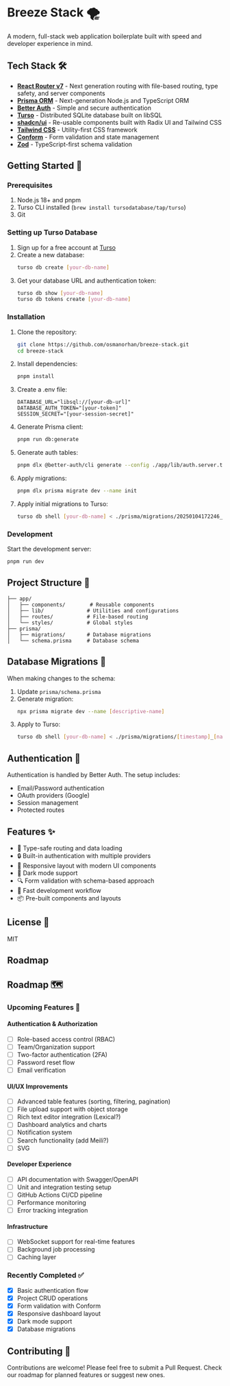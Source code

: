 # Breeze Stack 🌪️

A modern, full-stack web application boilerplate built with speed and developer experience in mind.

## Tech Stack 🛠️

- **[React Router v7](https://reactrouter.com/en/main)** - Next generation routing with file-based routing, type safety, and server components
- **[Prisma ORM](https://www.prisma.io/)** - Next-generation Node.js and TypeScript ORM
- **[Better Auth](https://better-auth.netby.dev/)** - Simple and secure authentication
- **[Turso](https://turso.tech/)** - Distributed SQLite database built on libSQL
- **[shadcn/ui](https://ui.shadcn.com/)** - Re-usable components built with Radix UI and Tailwind CSS
- **[Tailwind CSS](https://tailwindcss.com/)** - Utility-first CSS framework
- **[Conform](https://conform.guide/)** - Form validation and state management
- **[Zod](https://zod.dev/)** - TypeScript-first schema validation

## Getting Started 🚀

### Prerequisites

1. Node.js 18+ and pnpm
2. Turso CLI installed (`brew install tursodatabase/tap/turso`)
3. Git

### Setting up Turso Database

1. Sign up for a free account at [Turso](https://turso.tech)
2. Create a new database:
   ```bash
   turso db create [your-db-name]
   ```
3. Get your database URL and authentication token:
   ```bash
   turso db show [your-db-name]
   turso db tokens create [your-db-name]
   ```

### Installation

1. Clone the repository:
   ```bash
   git clone https://github.com/osmanorhan/breeze-stack.git
   cd breeze-stack
   ```

2. Install dependencies:
   ```bash
   pnpm install
   ```

3. Create a .env file:
   ```
   DATABASE_URL="libsql://[your-db-url]"
   DATABASE_AUTH_TOKEN="[your-token]"
   SESSION_SECRET="[your-session-secret]"
   ```
4. Generate Prisma client:
   ```bash
   pnpm run db:generate
   ```

5. Generate auth tables:
   ```bash
   pnpm dlx @better-auth/cli generate --config ./app/lib/auth.server.ts
   ```

6. Apply migrations:
   ```bash
   pnpm dlx prisma migrate dev --name init
   ```

7. Apply initial migrations to Turso:
   ```bash
   turso db shell [your-db-name] < ./prisma/migrations/20250104172246_init/migration.sql
   ```

### Development

Start the development server:
```bash
pnpm run dev
```

## Project Structure 📁

```
├── app/
│   ├── components/        # Reusable components
│   ├── lib/              # Utilities and configurations
│   ├── routes/           # File-based routing
│   └── styles/           # Global styles
├── prisma/
│   ├── migrations/       # Database migrations
│   └── schema.prisma     # Database schema
```

## Database Migrations 🔄

When making changes to the schema:

1. Update `prisma/schema.prisma`
2. Generate migration:
   ```bash
   npx prisma migrate dev --name [descriptive-name]
   ```
3. Apply to Turso:
   ```bash
   turso db shell [your-db-name] < ./prisma/migrations/[timestamp]_[name]/migration.sql
   ```

## Authentication 🔐

Authentication is handled by Better Auth. The setup includes:
- Email/Password authentication
- OAuth providers (Google)
- Session management
- Protected routes

## Features ✨

- 🎯 Type-safe routing and data loading
- 🔒 Built-in authentication with multiple providers
- 📱 Responsive layout with modern UI components
- 🎨 Dark mode support
- 🔍 Form validation with schema-based approach
- 🚀 Fast development workflow
- 📦 Pre-built components and layouts

## License 📝

MIT
## Roadmap
## Roadmap 🗺️

### Upcoming Features 🚀

#### Authentication & Authorization
- [ ] Role-based access control (RBAC)
- [ ] Team/Organization support
- [ ] Two-factor authentication (2FA)
- [ ] Password reset flow
- [ ] Email verification

#### UI/UX Improvements
- [ ] Advanced table features (sorting, filtering, pagination)
- [ ] File upload support with object storage
- [ ] Rich text editor integration (Lexical?)
- [ ] Dashboard analytics and charts
- [ ] Notification system
- [ ] Search functionality (add Meili?)
- [ ] SVG 

#### Developer Experience
- [ ] API documentation with Swagger/OpenAPI
- [ ] Unit and integration testing setup
- [ ] GitHub Actions CI/CD pipeline
- [ ] Performance monitoring
- [ ] Error tracking integration

#### Infrastructure
- [ ] WebSocket support for real-time features
- [ ] Background job processing
- [ ] Caching layer

### Recently Completed ✅

- [x] Basic authentication flow
- [x] Project CRUD operations
- [x] Form validation with Conform
- [x] Responsive dashboard layout
- [x] Dark mode support
- [x] Database migrations

## Contributing 🤝

Contributions are welcome! Please feel free to submit a Pull Request. Check our roadmap for planned features or suggest new ones.